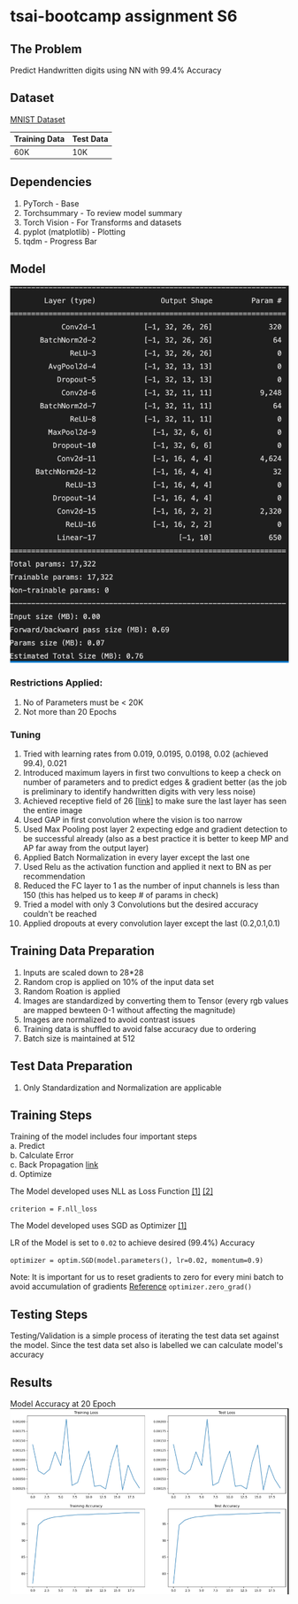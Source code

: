 # tsai-bootcamp assignment S6

## The Problem
Predict Handwritten digits using NN with 99.4% Accuracy

## Dataset
[MNIST Dataset](https://www.kaggle.com/datasets/hojjatk/mnist-dataset)

| Training Data | Test Data |
| ------------- | ------------- |
| 60K  | 10K  |

## Dependencies

1. PyTorch - Base
2. Torchsummary - To review model summary
3. Torch Vision - For Transforms and datasets
4. pyplot (matplotlib) - Plotting
5. tqdm - Progress Bar

## Model

![Model](model.png)

### Restrictions Applied:
1. No of Parameters must be < 20K
2. Not more than 20 Epochs

### Tuning
1. Tried with learning rates from 0.019, 0.0195, 0.0198, 0.02 (achieved 99.4), 0.021
2. Introduced maximum layers in first two convultions to keep a check on number of parameters and to predict edges & gradient better (as the job is preliminary to identify handwritten digits with very less noise)
3. Achieved receptive field of 26 [[link]](https://docs.google.com/spreadsheets/d/1W3uckDxoCBV2CHk0t1rzdoxKEFlXOPNzd5sAfsK8Slw/edit#gid=932103416) to make sure the last layer has seen the entire image
4. Used GAP in first convolution where the vision is too narrow
5. Used Max Pooling post layer 2 expecting edge and gradient detection to be successful already (also as a best practice it is better to keep MP and AP far away from the output layer)
6. Applied Batch Normalization in every layer except the last one
7. Used Relu as the activation function and applied it next to BN as per recommendation
8. Reduced the FC layer to 1 as the number of input channels is less than 150 (this has helped us to keep # of params in check)
9. Tried a model with only 3 Convolutions but the desired accuracy couldn't be reached
10. Applied dropouts at every convolution layer except the last (0.2,0.1,0.1)

## Training Data Preparation
1. Inputs are scaled down to 28*28
2. Random crop is applied on 10% of the input data set
3. Random Roation is applied
4. Images are standardized by converting them to Tensor (every rgb values are mapped bewteen 0-1 without affecting the magnitude)
5. Images are normalized to avoid contrast issues
6. Training data is shuffled to avoid false accuracy due to ordering
7. Batch size is maintained at 512

## Test Data Preparation
1. Only Standardization and Normalization are applicable

## Training Steps

Training of the model includes four important steps  
a. Predict  
b. Calculate Error  
c. Back Propagation [link](../BackPropagation.md)  
d. Optimize


The Model developed uses NLL as Loss Function [[1]](https://ljvmiranda921.github.io/notebook/2017/08/13/softmax-and-the-negative-log-likelihood/) [[2]](https://medium.com/deeplearningmadeeasy/negative-log-likelihood-6bd79b55d8b6)

`criterion = F.nll_loss`

The Model developed uses SGD as Optimizer [[1]](https://en.wikipedia.org/wiki/Stochastic_gradient_descent)

LR of the Model is set to `0.02` to achieve desired (99.4%) Accuracy

`optimizer = optim.SGD(model.parameters(), lr=0.02, momentum=0.9)`

Note: It is important for us to reset gradients to zero for every mini batch to avoid accumulation of gradients [Reference](https://stackoverflow.com/a/48009142)
`optimizer.zero_grad()`

## Testing Steps
Testing/Validation is a simple process of iterating the test data set against the model. Since the test data set also is labelled we can calculate model's accuracy

## Results
Model Accuracy at 20 Epoch
![result](result.png)
 


